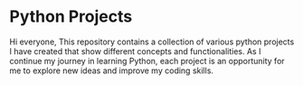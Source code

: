 # Python Projects
Hi everyone, 
This repository contains a collection of various python projects I have created that show different concepts and functionalities. 
As I continue my journey in learning Python, each project is an opportunity for me to explore new ideas and improve my coding skills. 


